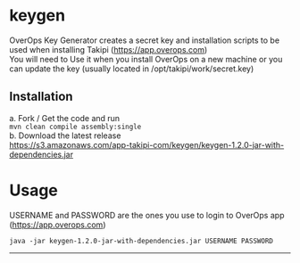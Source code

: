 keygen
======

OverOps Key Generator creates a secret key and installation scripts to be used when installing Takipi (https://app.overops.com)<br/>
You will need to Use it when you install OverOps on a new machine or you can update the key (usually located in /opt/takipi/work/secret.key)


Installation
-------------
a. Fork / Get the code and run<br/>
```mvn clean compile assembly:single```<br/>
b. Download the latest release<br/>
https://s3.amazonaws.com/app-takipi-com/keygen/keygen-1.2.0-jar-with-dependencies.jar

Usage
======
USERNAME and PASSWORD are the ones you use to login to OverOps app (https://app.overops.com)<br/>

```java -jar keygen-1.2.0-jar-with-dependencies.jar USERNAME PASSWORD```

----------
